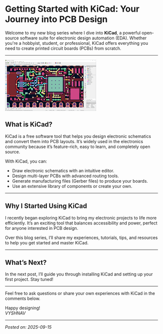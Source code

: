 # Getting Started with KiCad: Your Journey into PCB Design

Welcome to my new blog series where I dive into **KiCad**, a powerful open-source software suite for electronic design automation (EDA). Whether you're a hobbyist, student, or professional, KiCad offers everything you need to create printed circuit boards (PCBs) from scratch.

---


![KiCad Screenshot](images/kicad.png)



## What is KiCad?

KiCad is a free software tool that helps you design electronic schematics and convert them into PCB layouts. It’s widely used in the electronics community because it’s feature-rich, easy to learn, and completely open source.

With KiCad, you can:

- Draw electronic schematics with an intuitive editor.
- Design multi-layer PCBs with advanced routing tools.
- Generate manufacturing files (Gerber files) to produce your boards.
- Use an extensive library of components or create your own.

---

## Why I Started Using KiCad

I recently began exploring KiCad to bring my electronic projects to life more efficiently. It’s an exciting tool that balances accessibility and power, perfect for anyone interested in PCB design.

Over this blog series, I’ll share my experiences, tutorials, tips, and resources to help you get started and master KiCad.

---

## What’s Next?

In the next post, I’ll guide you through installing KiCad and setting up your first project. Stay tuned!

---

Feel free to ask questions or share your own experiences with KiCad in the comments below.

Happy designing!  
*VYSHNAV*

---

*Posted on: 2025-09-15*
